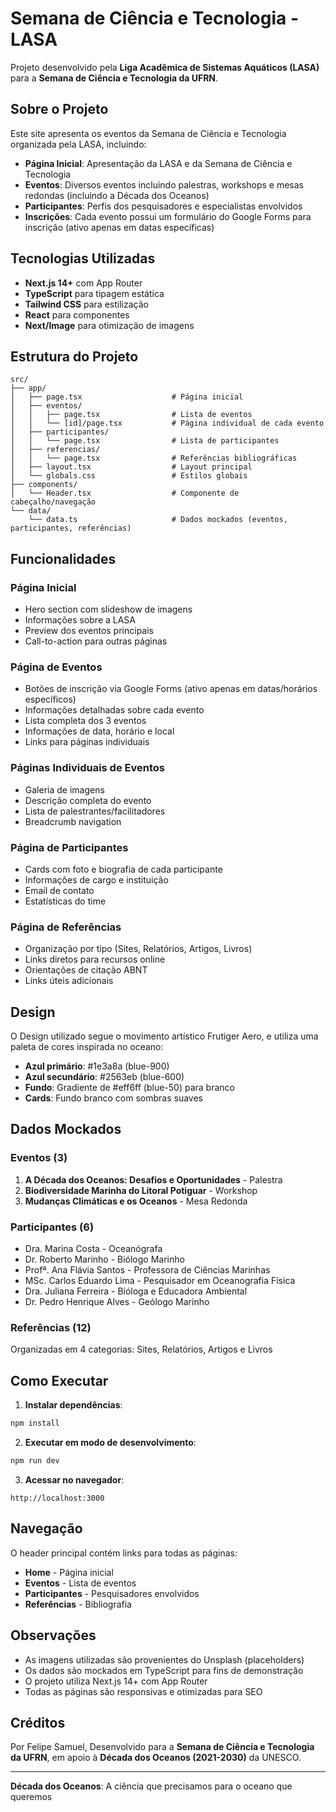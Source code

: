 # Semana de Ciência e Tecnologia - LASA

Projeto desenvolvido pela **Liga Acadêmica de Sistemas Aquáticos (LASA)** para a **Semana de Ciência e Tecnologia da UFRN**.

## Sobre o Projeto

Este site apresenta os eventos da Semana de Ciência e Tecnologia organizada pela LASA, incluindo:
- **Página Inicial**: Apresentação da LASA e da Semana de Ciência e Tecnologia
- **Eventos**: Diversos eventos incluindo palestras, workshops e mesas redondas (incluindo a Década dos Oceanos)
- **Participantes**: Perfis dos pesquisadores e especialistas envolvidos
- **Inscrições**: Cada evento possui um formulário do Google Forms para inscrição (ativo apenas em datas específicas)

## Tecnologias Utilizadas

- **Next.js 14+** com App Router
- **TypeScript** para tipagem estática
- **Tailwind CSS** para estilização
- **React** para componentes
- **Next/Image** para otimização de imagens

## Estrutura do Projeto

```
src/
├── app/
│   ├── page.tsx                    # Página inicial
│   ├── eventos/
│   │   ├── page.tsx                # Lista de eventos
│   │   └── [id]/page.tsx           # Página individual de cada evento
│   ├── participantes/
│   │   └── page.tsx                # Lista de participantes
│   ├── referencias/
│   │   └── page.tsx                # Referências bibliográficas
│   ├── layout.tsx                  # Layout principal
│   └── globals.css                 # Estilos globais
├── components/
│   └── Header.tsx                  # Componente de cabeçalho/navegação
└── data/
    └── data.ts                     # Dados mockados (eventos, participantes, referências)
```

## Funcionalidades

### Página Inicial
- Hero section com slideshow de imagens
- Informações sobre a LASA
- Preview dos eventos principais
- Call-to-action para outras páginas

### Página de Eventos
- Botões de inscrição via Google Forms (ativo apenas em datas/horários específicos)
- Informações detalhadas sobre cada evento
- Lista completa dos 3 eventos
- Informações de data, horário e local
- Links para páginas individuais

### Páginas Individuais de Eventos
- Galeria de imagens
- Descrição completa do evento
- Lista de palestrantes/facilitadores
- Breadcrumb navigation

### Página de Participantes
- Cards com foto e biografia de cada participante
- Informações de cargo e instituição
- Email de contato
- Estatísticas do time

### Página de Referências
- Organização por tipo (Sites, Relatórios, Artigos, Livros)
- Links diretos para recursos online
- Orientações de citação ABNT
- Links úteis adicionais

## Design
O Design utilizado segue o movimento artístico Frutiger Aero,
e utiliza uma paleta de cores inspirada no oceano:
- **Azul primário**: #1e3a8a (blue-900)
- **Azul secundário**: #2563eb (blue-600)
- **Fundo**: Gradiente de #eff6ff (blue-50) para branco
- **Cards**: Fundo branco com sombras suaves

## Dados Mockados

### Eventos (3)
1. **A Década dos Oceanos: Desafios e Oportunidades** - Palestra
2. **Biodiversidade Marinha do Litoral Potiguar** - Workshop
3. **Mudanças Climáticas e os Oceanos** - Mesa Redonda

### Participantes (6)
- Dra. Marina Costa - Oceanógrafa
- Dr. Roberto Marinho - Biólogo Marinho
- Profª. Ana Flávia Santos - Professora de Ciências Marinhas
- MSc. Carlos Eduardo Lima - Pesquisador em Oceanografia Física
- Dra. Juliana Ferreira - Bióloga e Educadora Ambiental
- Dr. Pedro Henrique Alves - Geólogo Marinho

### Referências (12)
Organizadas em 4 categorias: Sites, Relatórios, Artigos e Livros

## Como Executar

1. **Instalar dependências**:
```bash
npm install
```

2. **Executar em modo de desenvolvimento**:
```bash
npm run dev
```

3. **Acessar no navegador**:
```
http://localhost:3000
```

## Navegação

O header principal contém links para todas as páginas:
- **Home** - Página inicial
- **Eventos** - Lista de eventos
- **Participantes** - Pesquisadores envolvidos
- **Referências** - Bibliografia

## Observações

- As imagens utilizadas são provenientes do Unsplash (placeholders)
- Os dados são mockados em TypeScript para fins de demonstração
- O projeto utiliza Next.js 14+ com App Router
- Todas as páginas são responsivas e otimizadas para SEO

## Créditos
Por Felipe Samuel, Desenvolvido para a **Semana de Ciência e Tecnologia da UFRN**, em apoio à **Década dos Oceanos (2021-2030)** da UNESCO.

---

**Década dos Oceanos**: A ciência que precisamos para o oceano que queremos 
